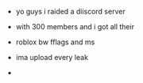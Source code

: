 - yo guys i raided a diiscord server
- with 300 members and i got all their
- roblox bw fflags and ms
- ima upload every leak

- 
